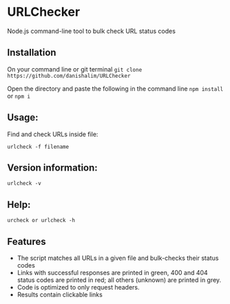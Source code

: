 # URLChecker

Node.js command-line tool to bulk check URL status codes

## Installation

On your command line or git terminal 
```git clone https://github.com/danishalim/URLChecker```

Open the directory and paste the following in the command line
```npm install``` or ```npm i```

## Usage:

Find and check URLs inside file:

```urlcheck -f filename```

## Version information:

```urlcheck -v```

## Help:

```urcheck or urlcheck -h```

## Features

* The script matches all URLs in a given file and bulk-checks their status codes
* Links with successful responses are printed in green, 400 and 404 status codes are printed in red; all others (unknown) are printed in grey.
* Code is optimized to only request headers.
* Results contain clickable links
